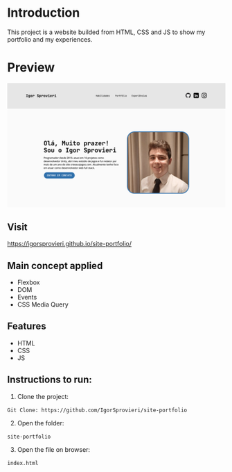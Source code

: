 # Introduction

This project is a website builded from HTML, CSS and JS to show my portfolio and my experiences.

# Preview

<img src="https://github.com/IgorSprovieri/site-portfolio/blob/main/Assets/Preview.png" heigth="500" />

## Visit

https://igorsprovieri.github.io/site-portfolio/

## Main concept applied

- Flexbox
- DOM
- Events
- CSS Media Query

## Features

- HTML
- CSS
- JS

## Instructions to run:

1. Clone the project:

```
Git Clone: https://github.com/IgorSprovieri/site-portfolio
```

2. Open the folder:

```
site-portfolio
```

3. Open the file on browser:

```
index.html
```
